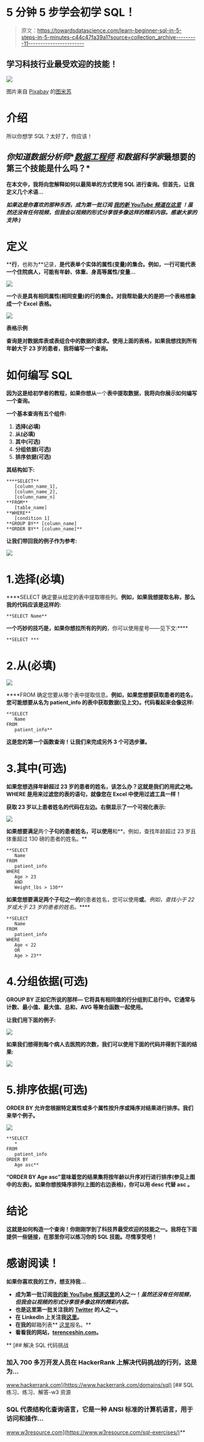# 5 分钟 5 步学会初学 SQL！

> 原文：<https://towardsdatascience.com/learn-beginner-sql-in-5-steps-in-5-minutes-c44c47fa39a1?source=collection_archive---------11----------------------->

## 学习科技行业最受欢迎的技能！

![](img/e2708524e5a3705329b1ae87c25e1d89.png)

图片来自 [Pixabay](https://pixabay.com/?utm_source=link-attribution&utm_medium=referral&utm_campaign=image&utm_content=1954920) 的[图米苏](https://pixabay.com/users/Tumisu-148124/?utm_source=link-attribution&utm_medium=referral&utm_campaign=image&utm_content=1954920)

# 介绍

所以你想学 SQL？太好了，你应该！

## *你知道数据分析师**[*数据工程师*](/most-in-demand-tech-skills-for-data-engineers-58f4c1ca25ab) *和数据科学家*[](/the-most-in-demand-tech-skills-for-data-scientists-d716d10c191d)**最想要的第三个技能是什么吗？***

**在本文中，我将向您解释如何以最简单的方式使用 SQL 进行查询。但首先，让我定义几个术语…**

*****如果这是你喜欢的那种东西，成为第一批订阅*** [***我的新 YouTube 频道在这里***](https://www.youtube.com/channel/UCmy1ox7bo7zsLlDo8pOEEhA?view_as=subscriber) ***！虽然还没有任何视频，但我会以视频的形式分享很多像这样的精彩内容。感谢大家的支持:)*****

# **定义**

****行**，也称为**记录，**是代表单个实体的属性(变量)的集合。例如，一行可能代表一个住院病人，可能有年龄、体重、身高等属性/变量…**

**![](img/23b48a6399beda8b495205fb3df03284.png)**

**一个**表**是具有相同属性(相同变量)的行的集合。对我帮助最大的是把一个表格想象成一个 Excel 表格。**

**![](img/35c6269f5b84733716de22524748efe2.png)**

**表格示例**

****查询**是对数据库表或表组合中的数据的请求。使用上面的表格，如果我想找到所有年龄大于 23 岁的患者，我将编写一个**查询**。**

# **如何编写 SQL**

**因为这是给初学者的教程，如果你想从**一个**表中提取数据，我将向你展示如何编写一个查询。**

**一个基本查询有五个组件:**

1.  **选择(必填)**
2.  **从(必填)**
3.  **其中(可选)**
4.  **分组依据(可选)**
5.  **排序依据(可选)**

**其结构如下:**

```
****SELECT**
   [column_name_1],
   [column_name_2],
   [column_name_n]
**FROM**
   [table_name]
**WHERE**
   [condition 1]
**GROUP BY** [column_name] 
**ORDER BY** [column_name]**
```

**让我们带回我的例子作为参考:**

**![](img/832f0a6d621f0cb4274d0c48805b0198.png)**

# **1.选择(必填)**

****SELECT 确定要从给定的表中提取哪些列。**例如，如果我想提取名称，那么我的代码应该是这样的:**

```
**SELECT Name**
```

**一个巧妙的技巧是，如果你想拉所有的列的**，你可以使用星号——见下文:****

```
**SELECT ***
```

# **2.从(必填)**

**![](img/542a75d81a9048120850e735af8d1c1c.png)**

****FROM 确定您要从哪个表中提取信息。**例如，如果您想要获取患者的姓名，您可能想要从名为 patient_info 的表中获取数据(见上文)。代码看起来会像这样:**

```
**SELECT
   Name
FROM
   patient_info**
```

**这是您的第一个函数查询！让我们来完成另外 3 个可选步骤。**

# **3.其中(可选)**

**如果您想选择年龄超过 23 岁的患者的姓名，该怎么办？这就是我们的用武之地。 **WHERE 是用来过滤您的表**的语句，就像您在 Excel 中使用过滤工具一样！**

**获取 23 岁以上患者姓名的代码在左边。右侧显示了一个可视化表示:**

**![](img/e640594f626cc40add9d27f54cd48090.png)**

**如果想要满足**两个**子句的患者姓名，可以使用**和**。例如，查找年龄超过 23 岁且体重超过 130 磅的患者的姓名。**

```
**SELECT
   Name
FROM
   patient_info
WHERE
   Age > 23
   AND
   Weight_lbs > 130**
```

**如果您想要满足两个子句之一的**的患者姓名，您可以使用**或**。*例如，查找小于 22 岁或大于 23 岁的患者的姓名。*****

```
**SELECT
   Name
FROM
   patient_info
WHERE
   Age < 22
   OR
   Age > 23**
```

# **4.分组依据(可选)**

**GROUP BY 正如它所说的那样— **它将具有相同值的行分组到汇总行中**。它通常与计数、最小值、最大值、总和、AVG 等聚合函数一起使用。**

**让我们用下面的例子:**

**![](img/4f6cd70a442e20fd098b11ec20e05a57.png)**

**如果我们想得到每个病人去医院的次数，我们可以使用下面的代码并得到下面的结果:**

**![](img/d5ed25943a06ff5e79d0b708fa006626.png)**

# **5.排序依据(可选)**

**ORDER BY 允许您根据特定属性或多个属性按升序或降序对结果进行排序。我们来举个例子。**

**![](img/6f9714292b150280b77a0df5997a81da.png)**

```
**SELECT
   *
FROM
   patient_info
ORDER BY
   Age asc**
```

**“ORDER BY Age asc”意味着您的结果集将按年龄以升序对行进行排序(参见上图中的左表)。如果你想按降序排列(上图的右边表格)，你可以用 **desc 代替 **asc** 。****

# **结论**

**这就是如何构造一个查询！你刚刚学到了科技界最受欢迎的技能之一。我将在下面提供一些链接，在那里你可以练习你的 SQL 技能。尽情享受吧！**

# **感谢阅读！**

**如果你喜欢我的工作，想支持我…**

*   **成为第一批订阅[我的新 **YouTube 频道**这里](https://www.youtube.com/channel/UCmy1ox7bo7zsLlDo8pOEEhA?view_as=subscriber)的人之一！*虽然还没有任何视频，但我会以视频的形式分享很多像这样的精彩内容。***
*   **也是这里第一批关注我的 [**Twitter**](https://twitter.com/terence_shin) 的人之一。**
*   **在 **LinkedIn** 上关注我[这里](https://www.linkedin.com/in/terenceshin/)。**
*   **在我的**邮箱列表** [这里](https://forms.gle/UGdTom9G6aFGHzPD9)报名。**
*   **看看我的网站，[**terenceshin.com**](https://terenceshin.com/)。**

**[](https://www.hackerrank.com/domains/sql) [## 解决 SQL 代码挑战

### 加入 700 多万开发人员在 HackerRank 上解决代码挑战的行列，这是为…

www.hackerrank.com](https://www.hackerrank.com/domains/sql) [](https://www.w3resource.com/sql-exercises/) [## SQL 练习、练习、解答-w3 资源

### SQL 代表结构化查询语言，它是一种 ANSI 标准的计算机语言，用于访问和操作…

www.w3resource.com](https://www.w3resource.com/sql-exercises/)**
